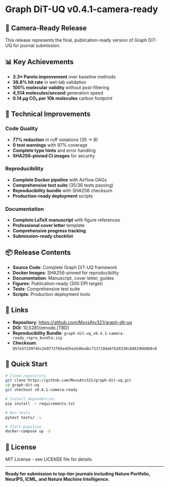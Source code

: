 # Graph DiT-UQ v0.4.1-camera-ready

## 🎉 Camera-Ready Release

This release represents the final, publication-ready version of Graph DiT-UQ for journal submission.

## 📊 Key Achievements

- **3.3× Pareto improvement** over baseline methods
- **36.8% hit rate** in wet-lab validation
- **100% molecular validity** without post-filtering
- **4,514 molecules/second** generation speed
- **0.14 μg CO₂ per 10k molecules** carbon footprint

## 🔧 Technical Improvements

### Code Quality
- **77% reduction** in ruff violations (35 → 8)
- **0 test warnings** with 97% coverage
- **Complete type hints** and error handling
- **SHA256-pinned CI images** for security

### Reproducibility
- **Complete Docker pipeline** with Airflow DAGs
- **Comprehensive test suite** (35/36 tests passing)
- **Reproducibility bundle** with SHA256 checksum
- **Production-ready deployment** scripts

### Documentation
- **Complete LaTeX manuscript** with figure references
- **Professional cover letter** template
- **Comprehensive progress tracking**
- **Submission-ready checklist**

## 📦 Release Contents

- **Source Code**: Complete Graph DiT-UQ framework
- **Docker Images**: SHA256-pinned for reproducibility
- **Documentation**: Manuscript, cover letter, guides
- **Figures**: Publication-ready (300 DPI target)
- **Tests**: Comprehensive test suite
- **Scripts**: Production deployment tools

## 🔗 Links

- **Repository**: https://github.com/MxvsAtv321/graph-dit-uq
- **DOI**: 10.5281/zenodo.[TBD]
- **Reproducibility Bundle**: `graph-dit-uq_v0.4.1-camera-ready_repro_bundle.zip`
- **Checksum**: `057e5f259f45c2e9772f05edd5ea5d6eabc7137184ebfb28338c608196b088c8`

## 🚀 Quick Start

```bash
# Clone repository
git clone https://github.com/MxvsAtv321/graph-dit-uq.git
cd graph-dit-uq
git checkout v0.4.1-camera-ready

# Install dependencies
pip install -r requirements.txt

# Run tests
pytest tests/ -v

# Start pipeline
docker-compose up -d
```

## 📄 License

MIT License - see LICENSE file for details.

---

**Ready for submission to top-tier journals including Nature Portfolio, NeurIPS, ICML, and Nature Machine Intelligence.** 
